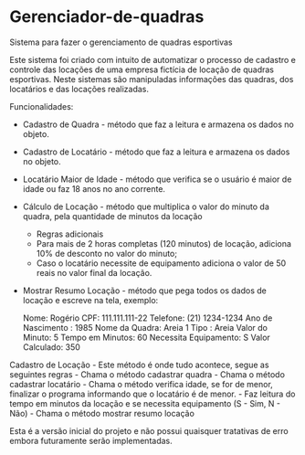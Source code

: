 # Gerenciador-de-quadras
 Sistema para fazer o gerenciamento de quadras esportivas

 
 Este sistema foi criado com intuito de automatizar o processo de cadastro e controle das locações de uma empresa fictícia de locação de quadras esportivas.
 Neste sistemas são manipuladas informações das quadras, dos locatários e das locações realizadas.

 Funcionalidades:

- Cadastro de Quadra - método que faz a leitura e armazena os dados no objeto.
- Cadastro de Locatário - método que faz a leitura e armazena os dados no objeto.
- Locatário Maior de Idade - método que verifica se o usuário é maior de idade ou faz 18 anos no ano corrente.
- Cálculo de Locação - método que multiplica o valor do minuto da quadra, pela quantidade de minutos da locação
    - Regras adicionais
   	 - Para mais de 2 horas completas (120 minutos) de locação, adiciona 10% de desconto no valor do minuto;
   	 - Caso o locatário necessite de equipamento adiciona o valor de 50 reais no valor final da locação.
- Mostrar Resumo Locação - método que pega todos os dados de locação e escreve na tela, exemplo:
   	 
   	 Nome: Rogério
   	 CPF: 111.111.111-22
   	 Telefone: (21) 1234-1234
   	 Ano de Nascimento : 1985
   	 Nome da Quadra: Areia 1
   	 Tipo : Areia
   	 Valor do Minuto: 5
   	 Tempo em Minutos: 60
   	 Necessita Equipamento: S
   	 Valor Calculado: 350

Cadastro de Locação - Este método é onde tudo acontece, segue as seguintes regras
   	- Chama o método cadastrar quadra
   	- Chama o método cadastrar locatário
   	- Chama o método verifica idade, se for de menor, finalizar o programa informando que o locatário é de menor.
   	- Faz leitura do tempo em minutos da locação e se necessita equipamento (S - Sim, N - Não)
   	- Chama o método mostrar resumo locação

Esta é a versão inicial do projeto e não possui quaisquer tratativas de erro embora futuramente serão implementadas.
